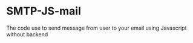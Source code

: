 # SMTP-JS-mail

The code use to send message from user to your email using Javascript without backend
